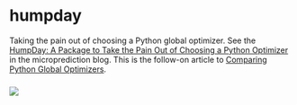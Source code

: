 # humpday

Taking the pain out of choosing a Python global optimizer. See the [HumpDay: A Package to Take the Pain Out of Choosing a Python Optimizer](https://www.microprediction.com/blog/humpday) in the microprediction blog. This is the follow-on article to [Comparing Python Global Optimizers](https://www.microprediction.com/blog/humpday).

### 


![](https://i.imgur.com/FCiSrMQ.png)
